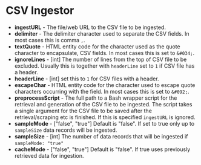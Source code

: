 # CSV Ingestor

* **ingestURL** - The file/web URL to the CSV file to be ingested.
* **delimiter** - The delimiter character used to separate the CSV fields. In most cases this is comma `,`.
* **textQuote** - HTML entity code for the character used as the quote character to encapsulate, CSV fields. In most cases this is set to  `&#034;`.
* **ignoreLines** - \[int\] The number of lines from the top of CSV file to be excluded. Usually this is together with `headerLine` set to `1` if CSV file has a header.
* **headerLine** - \[int\] set this to `1` for CSV files with a header.
* **escapeChar** -  HTML entity code for the character used to escape quote characters occurring with the field. In most cases this is set to  `&#092;`.
* **preprocessScript** - The full path to a Bash wrapper script for the retrieval and generation of the CSV file to be ingested. The script takes a single argument for the CSV file to be saved after the retrieval/scraping etc is finished. If this is specified `ingestURL` is ignored.
* **sampleMode** - \["false", "true"\] Default is "false". If set to true only up to `sampleSize` data records will be ingested.
* **sampleSize** - \[int\] The number of data records that will be ingested if `sampleMode: "true"`
* **cacheMode** - \["false", "true"\] Default is "false". If true uses previously retrieved data for ingestion.


